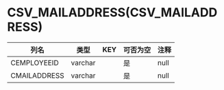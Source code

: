 # CSV_MAILADDRESS(CSV_MAILADDRESS)
| 列名   | 类型   | KEY  | 可否为空 | 注释   |
| ---- | ---- | ---- | ---- | ---- |
|CEMPLOYEEID|varchar||是|null|
|CMAILADDRESS|varchar||是|null|
